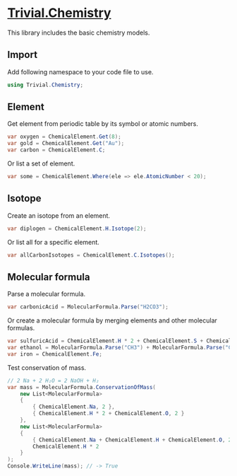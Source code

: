 ﻿# [Trivial.Chemistry](../docs/chemistry)

This library includes the basic chemistry models.

## Import

Add following namespace to your code file to use.

```csharp
using Trivial.Chemistry;
```

## Element

Get element from periodic table by its symbol or atomic numbers.

```csharp
var oxygen = ChemicalElement.Get(8);
var gold = ChemicalElement.Get("Au");
var carbon = ChemicalElement.C;
```

Or list a set of element.

```csharp
var some = ChemicalElement.Where(ele => ele.AtomicNumber < 20);
```

## Isotope

Create an isotope from an element.

```csharp
var diplogen = ChemicalElement.H.Isotope(2);
```

Or list all for a specific element.

```csharp
var allCarbonIsotopes = ChemicalElement.C.Isotopes();
```

## Molecular formula

Parse a molecular formula.

```csharp
var carbonicAcid = MolecularFormula.Parse("H2CO3");
```

Or create a molecular formula by merging elements and other molecular formulas.

```csharp
var sulfuricAcid = ChemicalElement.H * 2 + ChemicalElement.S + ChemicalElement.O * 4;
var ethanol = MolecularFormula.Parse("CH3") + MolecularFormula.Parse("CH2") + MolecularFormula.Parse("OH");
var iron = ChemicalElement.Fe;
```

Test conservation of mass.

```csharp
// 2 Na + 2 H₂O = 2 NaOH + H₂
var mass = MolecularFormula.ConservationOfMass(
    new List<MolecularFormula>
    {
        { ChemicalElement.Na, 2 },
        { ChemicalElement.H * 2 + ChemicalElement.O, 2 }
    },
    new List<MolecularFormula>
    {
        { ChemicalElement.Na + ChemicalElement.H + ChemicalElement.O, 2 },
        ChemicalElement.H * 2
    }
);
Console.WriteLine(mass); // -> True
```
